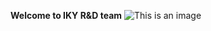 **Welcome to IKY R&D team**
![This is an image](https://myoctocat.com/assets/images/base-octocat.svg)

